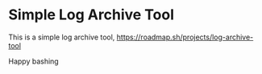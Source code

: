 # Simple Log Archive Tool

This is a simple log archive tool, https://roadmap.sh/projects/log-archive-tool

Happy bashing
